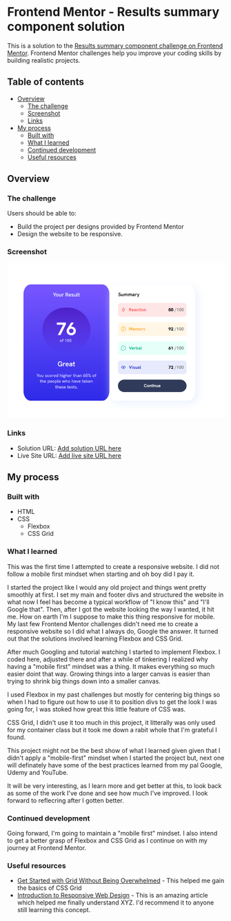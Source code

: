 # Frontend Mentor - Results summary component solution

This is a solution to the [Results summary component challenge on Frontend Mentor](https://www.frontendmentor.io/challenges/results-summary-component-CE_K6s0maV). Frontend Mentor challenges help you improve your coding skills by building realistic projects. 

## Table of contents

- [Overview](#overview)
  - [The challenge](#the-challenge)
  - [Screenshot](#screenshot)
  - [Links](#links)
- [My process](#my-process)
  - [Built with](#built-with)
  - [What I learned](#what-i-learned)
  - [Continued development](#continued-development)
  - [Useful resources](#useful-resources)

## Overview

### The challenge

Users should be able to:

- Build the project per designs provided by Frontend Mentor
- Design the website to be responsive. 

### Screenshot

![](./screenshot.png)


### Links

- Solution URL: [Add solution URL here](https://your-solution-url.com)
- Live Site URL: [Add live site URL here](https://your-live-site-url.com)

## My process

### Built with

- HTML 
- CSS
  - Flexbox
  - CSS Grid


### What I learned

This was the first time I attempted to create a responsive website. I did not follow a mobile first mindset when starting and oh boy did I pay it. 

I started the project like I would any old project and things went pretty smoothly at first. I set my main and footer divs and structured the website in what now I feel has become a typical workflow of "I know this" and "I'll Google that". Then, after I got the website looking the way I wanted, it hit me. How on earth I'm I suppose to make this thing responsive for mobile. My last few Frontend Mentor challenges didn't need me to create a responsive website so I did what I always do, Google the answer. It turned out that the solutions involved learning Flexbox and CSS Grid. 

After much Googling and tutorial watching I started to implement Flexbox. I coded here, adjusted there and after a while of tinkering I realized why having a "mobile first" mindset was a thing. It makes everything so much easier doint that way. Growing things into a larger canvas is easier than trying to shrink big things down into a smaller canvas. 

I used Flexbox in my past challenges but mostly for centering big things so when I had to figure out how to use it to position divs to get the look I was going for, I was stoked how great this little feature of CSS was.

CSS Grid, I didn't use it too much in this project, it litterally was only used for my container class but it took me down a rabit whole that I'm grateful I found. 

This project might not be the best show of what I learned given given that I didn't apply a "mobile-first" mindset when I started the project but, next one will definately have some of the best practices learned from my pal Google, Udemy and YouTube.

It will be very interesting, as I learn more and get better at this, to look back as some of the work I've done and see how much I've improved. I look forward to reflecring after I gotten better. 

### Continued development

Going forward, I'm going to maintain a "mobile first" mindset. I also intend to get a better grasp of Flexbox and CSS Grid as I continue on with my journey at Frontend Mentor. 

### Useful resources

- [Get Started with Grid Without Being Overwhelmed](https://www.youtube.com/watch?v=8QSqwbSztnA&t=310s&ab_channel=KevinPowell) - This helped me gain the basics of CSS Grid
- [Introduction to Responsive Web Design](https://www.youtube.com/watch?v=srvUrASNj0s&t=4841s&ab_channel=freeCodeCamp.org) - This is an amazing article which helped me finally understand XYZ. I'd recommend it to anyone still learning this concept.

